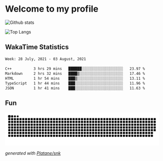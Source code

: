 # Welcome to my profile

![Github stats](https://github-readme-stats.vercel.app/api?username=xinthose&show_icons=true&theme=radical&count_private=true)

![Top Langs](https://github-readme-stats.vercel.app/api/top-langs/?username=xinthose)

## WakaTime Statistics
<!--START_SECTION:waka-->
```text
Week: 28 July, 2021 - 03 August, 2021

C++          3 hrs 29 mins   ██████░░░░░░░░░░░░░░░░░░░   23.97 % 
Markdown     2 hrs 32 mins   ████▒░░░░░░░░░░░░░░░░░░░░   17.46 % 
HTML         1 hr 54 mins    ███▒░░░░░░░░░░░░░░░░░░░░░   13.11 % 
TypeScript   1 hr 44 mins    ███░░░░░░░░░░░░░░░░░░░░░░   11.96 % 
JSON         1 hr 41 mins    ███░░░░░░░░░░░░░░░░░░░░░░   11.63 % 
```
<!--END_SECTION:waka-->

## Fun
![github contribution grid snake animation](https://raw.githubusercontent.com/xinthose/xinthose/output/github-contribution-grid-snake.svg)

_generated with [Platane/snk](https://github.com/Platane/snk)_
